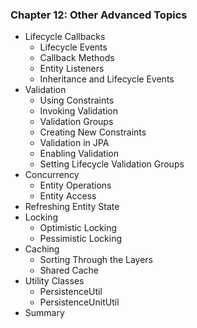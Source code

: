 ### Chapter 12: Other Advanced Topics

* Lifecycle Callbacks
   * Lifecycle Events
   * Callback Methods
   * Entity Listeners
   * Inheritance and Lifecycle Events
* Validation
   * Using Constraints
   * Invoking Validation
   * Validation Groups
   * Creating New Constraints
   * Validation in JPA
   * Enabling Validation
   * Setting Lifecycle Validation Groups
* Concurrency
   * Entity Operations
   * Entity Access
* Refreshing Entity State
* Locking
   * Optimistic Locking
   * Pessimistic Locking
* Caching
   * Sorting Through the Layers
   * Shared Cache
* Utility Classes
   * PersistenceUtil
   * PersistenceUnitUtil
* Summary
